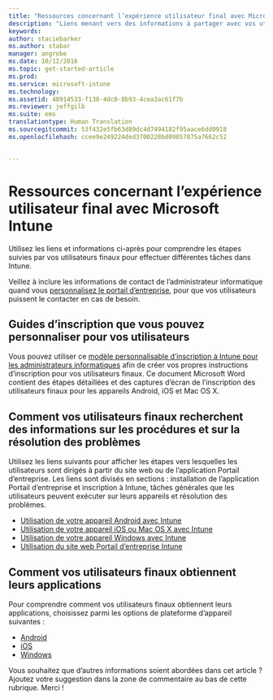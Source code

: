 ```yaml
---
title: "Ressources concernant l’expérience utilisateur final avec Microsoft Intune | Microsoft Intune"
description: "Liens menant vers des informations à partager avec vos utilisateurs finaux"
keywords: 
author: staciebarker
ms.author: stabar
manager: angrobe
ms.date: 10/12/2016
ms.topic: get-started-article
ms.prod: 
ms.service: microsoft-intune
ms.technology: 
ms.assetid: 48914533-f138-4dc0-8b93-4cea3ac61f7b
ms.reviewer: jeffgilb
ms.suite: ems
translationtype: Human Translation
ms.sourcegitcommit: 53f432e5fb63d89dc4d7494182f95aace6dd0918
ms.openlocfilehash: ccee9e249224ded3700228bd09057875a7662c52


---
```


# Ressources concernant l’expérience utilisateur final avec Microsoft Intune

Utilisez les liens et informations ci-après pour comprendre les étapes suivies par vos utilisateurs finaux pour effectuer différentes tâches dans Intune.

Veillez à inclure les informations de contact de l’administrateur informatique quand vous [personnalisez le portail d’entreprise](/Intune/get-started/start-with-a-paid-subscription-to-microsoft-intune-step-7), pour que vos utilisateurs puissent le contacter en cas de besoin.

## Guides d’inscription que vous pouvez personnaliser pour vos utilisateurs

Vous pouvez utiliser ce [modèle personnalisable d’inscription à Intune pour les administrateurs informatiques](https://gallery.technet.microsoft.com/End-user-Intune-enrollment-55dfd64a) afin de créer vos propres instructions d’inscription pour vos utilisateurs finaux. Ce document Microsoft Word contient des étapes détaillées et des captures d’écran de l’inscription des utilisateurs finaux pour les appareils Android, iOS et Mac OS X.

## Comment vos utilisateurs finaux recherchent des informations sur les procédures et sur la résolution des problèmes

Utilisez les liens suivants pour afficher les étapes vers lesquelles les utilisateurs sont dirigés à partir du site web ou de l’application Portail d’entreprise. Les liens sont divisés en sections : installation de l’application Portail d’entreprise et inscription à Intune, tâches générales que les utilisateurs peuvent exécuter sur leurs appareils et résolution des problèmes.

- [Utilisation de votre appareil Android avec Intune](/Intune/EndUser/using-your-android-device-with-intune)
- [Utilisation de votre appareil iOS ou Mac OS X avec Intune](/Intune/EndUser/using-your-ios-or-mac-os-x-device-with-intune)
- [Utilisation de votre appareil Windows avec Intune](/Intune/EndUser/using-your-windows-device-with-intune)
- [Utilisation du site web Portail d’entreprise Intune](/Intune/EndUser/using-the-intune-company-portal-website)


## Comment vos utilisateurs finaux obtiennent leurs applications

Pour comprendre comment vos utilisateurs finaux obtiennent leurs applications, choisissez parmi les options de plateforme d’appareil suivantes :

- [Android](how-your-android-users-get-their-apps.md)
- [iOS](how-your-ios-users-get-their-apps.md)
- [Windows](how-your-windows-users-get-their-apps.md)



Vous souhaitez que d’autres informations soient abordées dans cet article ? Ajoutez votre suggestion dans la zone de commentaire au bas de cette rubrique. Merci !



<!--HONumber=Oct16_HO2-->



